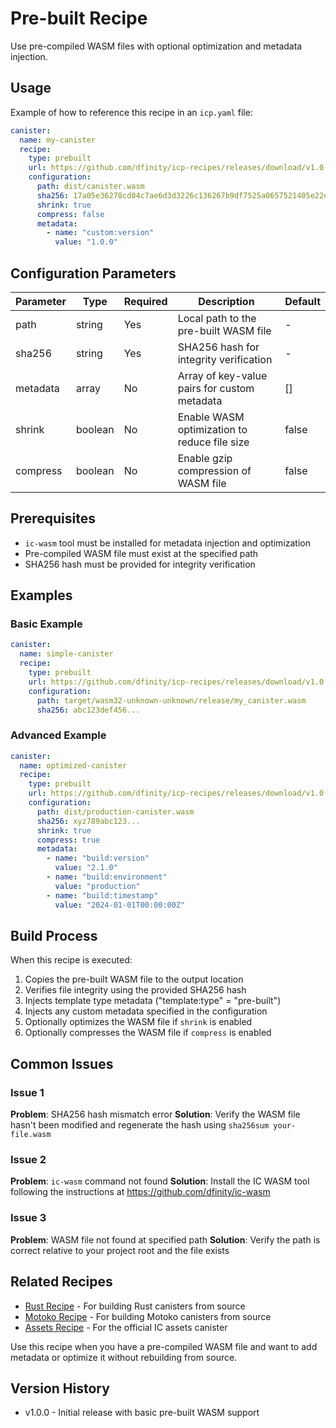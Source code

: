 # Pre-built Recipe

Use pre-compiled WASM files with optional optimization and metadata injection.

## Usage

Example of how to reference this recipe in an `icp.yaml` file:

```yaml
canister:
  name: my-canister
  recipe:
    type: prebuilt
    url: https://github.com/dfinity/icp-recipes/releases/download/v1.0.0/recipes/prebuilt/recipe.yml
    configuration:
      path: dist/canister.wasm
      sha256: 17a05e36278cd04c7ae6d3d3226c136267b9df7525a0657521405e22ec96be7a
      shrink: true
      compress: false
      metadata:
        - name: "custom:version"
          value: "1.0.0"
```

## Configuration Parameters

| Parameter | Type | Required | Description | Default |
|-----------|------|----------|-------------|---------|
| path | string | Yes | Local path to the pre-built WASM file | - |
| sha256 | string | Yes | SHA256 hash for integrity verification | - |
| metadata | array | No | Array of key-value pairs for custom metadata | [] |
| shrink | boolean | No | Enable WASM optimization to reduce file size | false |
| compress | boolean | No | Enable gzip compression of WASM file | false |

## Prerequisites

- `ic-wasm` tool must be installed for metadata injection and optimization
- Pre-compiled WASM file must exist at the specified path
- SHA256 hash must be provided for integrity verification

## Examples

### Basic Example

```yaml
canister:
  name: simple-canister
  recipe:
    type: prebuilt
    url: https://github.com/dfinity/icp-recipes/releases/download/v1.0.0/recipes/prebuilt/recipe.yml
    configuration:
      path: target/wasm32-unknown-unknown/release/my_canister.wasm
      sha256: abc123def456...
```

### Advanced Example

```yaml
canister:
  name: optimized-canister
  recipe:
    type: prebuilt
    url: https://github.com/dfinity/icp-recipes/releases/download/v1.0.0/recipes/prebuilt/recipe.yml
    configuration:
      path: dist/production-canister.wasm
      sha256: xyz789abc123...
      shrink: true
      compress: true
      metadata:
        - name: "build:version"
          value: "2.1.0"
        - name: "build:environment"
          value: "production"
        - name: "build:timestamp"
          value: "2024-01-01T00:00:00Z"
```

## Build Process

When this recipe is executed:

1. Copies the pre-built WASM file to the output location
2. Verifies file integrity using the provided SHA256 hash
3. Injects template type metadata ("template:type" = "pre-built")
4. Injects any custom metadata specified in the configuration
5. Optionally optimizes the WASM file if `shrink` is enabled
6. Optionally compresses the WASM file if `compress` is enabled

## Common Issues

### Issue 1

**Problem**: SHA256 hash mismatch error
**Solution**: Verify the WASM file hasn't been modified and regenerate the hash using `sha256sum your-file.wasm`

### Issue 2

**Problem**: `ic-wasm` command not found
**Solution**: Install the IC WASM tool following the instructions at <https://github.com/dfinity/ic-wasm>

### Issue 3

**Problem**: WASM file not found at specified path
**Solution**: Verify the path is correct relative to your project root and the file exists

## Related Recipes

- [Rust Recipe](../rust/README.md) - For building Rust canisters from source
- [Motoko Recipe](../motoko/README.md) - For building Motoko canisters from source
- [Assets Recipe](../assets/README.md) - For the official IC assets canister

Use this recipe when you have a pre-compiled WASM file and want to add metadata or optimize it without rebuilding from source.

## Version History

- v1.0.0 - Initial release with basic pre-built WASM support
